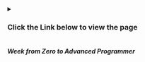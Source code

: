 <details close>
 <summary><h3>Click the Link below to view the page</h3></summary>
 <h2><a href="https://zeneilton.github.io/the-last-of-us-project/">👉🏽The Last of Us</a></h2>
</details>
<h5>Week from Zero to Advanced Programmer</h5>
